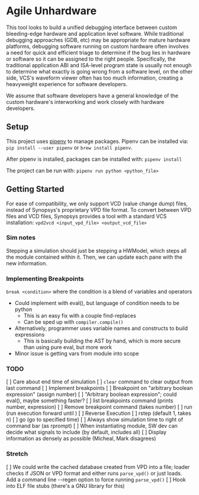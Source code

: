 # Agile Unhardware

This tool looks to build a unified debugging interface between custom
bleeding-edge hardware and application level software. While traditional
debugging approaches (GDB, etc) may be appropriate for mature hardware
platforms, debugging software running on custom hardware often involves
a need for quick and efficient triage to determine if the bug lies in
hardware or software so it can be assigned to the right people. Specifically,
the traditional application ABI and ISA-level program state is usually not
enough to determine what exactly is going wrong from a software level, on the
other side, VCS's waveform viewer often has too much information, creating
a heavyweight experience for software developers.

We assume that software developers have a general knowledge of the custom
hardware's interworking and work closely with hardware developers.


## Setup
This project uses [pipenv](https://pipenv.readthedocs.io/en/latest/) to manage
packages. Pipenv can be installed via:
`pip install --user pipenv` or `brew install pipenv`.

After pipenv is installed, packages can be installed with:
`pipenv install`

The project can be run with:
`pipenv run python <python_file>`


## Getting Started
For ease of compatibility, we only support VCD (value change dump) files,
instead of Synopsys's proprietary VPD file format. To convert between VPD files
and VCD files, Synopsys provides a tool with a standard VCS installation:
`vpd2vcd <input_vpd_file> <output_vcd_file>`

### Sim notes
 Stepping a simulation should just be stepping a HWModel, which
 steps all the module contained within it. Then, we can update
 each pane with the new information.

### Implementing Breakpoints
`break <condition>` where the condition is a blend of variables and operators
* Could implement with eval(), but language of condition needs to be python
    * This is an easy fix with a couple find-replaces
    * Can be sped up with `compiler.compile()`
* Alternatively, programmer uses variable names and constructs to build
    expressions
    * This is basically building the AST by hand, which is more secure than
        using pure eval, but more work
* Minor issue is getting vars from module into scope

### TODO
[ ] Care about end time of simulation
[ ] `clear` command to clear output from last command
[ ] Implement breakpoints
    [ ] Breakpoint on "arbitrary boolean expression" (assign number)
        [ ] "Arbitrary boolean expression"; could eval(), maybe something
            faster?
    [ ] list breakpoints command (prints number, expression)
    [ ] Remove breakpoint command (takes number)
    [ ] run <time> (run execution forward until <time>)
[ ] Reverse Execution
    [ ] rstep (default 1, takes n)
    [ ] go <time> (go to specified time)
[ ] Always show simulation time to right of command bar (as rprompt)
[ ] When instantiating module, SW dev can decide what signals to include
   (by default, includes all)
[ ] Display information as densely as possible (Micheal, Mark disagrees)

### Stretch
[ ] We could write the cached database created from VPD into a file; loader
    checks if JSON or VPD format and either runs `parse_vpd()` or just loads.
    Add a command line --regen option to force running `parse_vpd()`
[ ] Hook into ELF file stubs (there's a GNU library for this)
